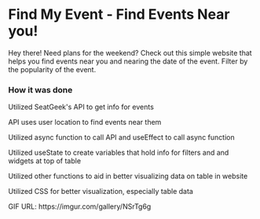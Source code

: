 <h1>Find My Event - Find Events Near you!</h1>
<p>Hey there! Need plans for the weekend? Check out this simple website that helps you find events near you and nearing the date of the event. Filter by the popularity of the event.</p>


<h3>How it was done</h3>
<p>Utilized SeatGeek's API to get info for events</p>
<p>API uses user location to find events near them </p>
<p>Utilized async function to call API and useEffect to call async function</p>
<p>Utilized useState to create variables that hold info for filters and and widgets at top of table</p>
<p>Utilized other functions to aid in better visualizing data on table in website</p>
<p>Utilized CSS for better visualization, especially table data</p>
<p>GIF URL: https://imgur.com/gallery/NSrTg6g</p>
